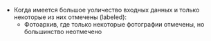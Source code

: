 -  Когда имеется большое уоличество входных данных и только некоторые из них отмечены (labeled):
	- Фотоархив, где только некоторые фотографии отмечены, но большинство неотмечено